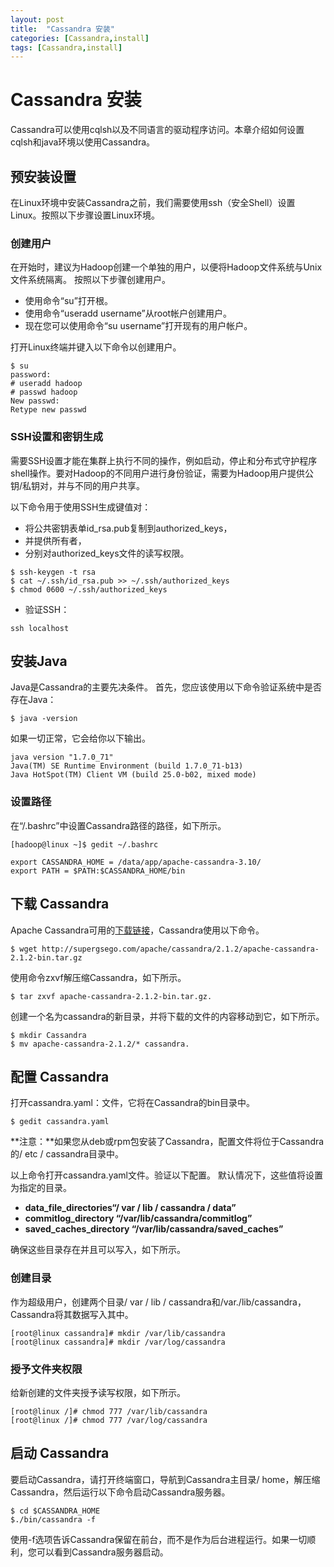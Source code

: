 ```yaml
---
layout: post
title:  "Cassandra 安装"
categories: [Cassandra,install]
tags: [Cassandra,install]
---
```

# Cassandra 安装



Cassandra可以使用cqlsh以及不同语言的驱动程序访问。本章介绍如何设置cqlsh和java环境以使用Cassandra。

## 预安装设置

在Linux环境中安装Cassandra之前，我们需要使用ssh（安全Shell）设置Linux。按照以下步骤设置Linux环境。

### 创建用户

在开始时，建议为Hadoop创建一个单独的用户，以便将Hadoop文件系统与Unix文件系统隔离。 按照以下步骤创建用户。

- 使用命令“su”打开根。
- 使用命令“useradd username”从root帐户创建用户。
- 现在您可以使用命令“su username”打开现有的用户帐户。

打开Linux终端并键入以下命令以创建用户。

```
$ su
password:
# useradd hadoop
# passwd hadoop
New passwd:
Retype new passwd
```

### SSH设置和密钥生成

需要SSH设置才能在集群上执行不同的操作，例如启动，停止和分布式守护程序shell操作。要对Hadoop的不同用户进行身份验证，需要为Hadoop用户提供公钥/私钥对，并与不同的用户共享。

以下命令用于使用SSH生成键值对：

- 将公共密钥表单id_rsa.pub复制到authorized_keys，
- 并提供所有者，
- 分别对authorized_keys文件的读写权限。

```
$ ssh-keygen -t rsa
$ cat ~/.ssh/id_rsa.pub >> ~/.ssh/authorized_keys
$ chmod 0600 ~/.ssh/authorized_keys
```

- 验证SSH：

```
ssh localhost
```

## 安装Java

Java是Cassandra的主要先决条件。 首先，您应该使用以下命令验证系统中是否存在Java：

```
$ java -version
```

如果一切正常，它会给你以下输出。

```
java version "1.7.0_71"
Java(TM) SE Runtime Environment (build 1.7.0_71-b13)
Java HotSpot(TM) Client VM (build 25.0-b02, mixed mode)
```


### 设置路径

在“/.bashrc”中设置Cassandra路径的路径，如下所示。

```
[hadoop@linux ~]$ gedit ~/.bashrc

export CASSANDRA_HOME = /data/app/apache-cassandra-3.10/
export PATH = $PATH:$CASSANDRA_HOME/bin

```

## 下载 Cassandra

Apache Cassandra可用的[下载链接](http://cassandra.apache.org/download/)，Cassandra使用以下命令。

```
$ wget http://supergsego.com/apache/cassandra/2.1.2/apache-cassandra-2.1.2-bin.tar.gz

```

使用命令zxvf解压缩Cassandra，如下所示。

```
$ tar zxvf apache-cassandra-2.1.2-bin.tar.gz.

```

创建一个名为cassandra的新目录，并将下载的文件的内容移动到它，如下所示。

```
$ mkdir Cassandra
$ mv apache-cassandra-2.1.2/* cassandra.

```

## 配置 Cassandra 

打开cassandra.yaml：文件，它将在Cassandra的bin目录中。

```
$ gedit cassandra.yaml

```

**注意：**如果您从deb或rpm包安装了Cassandra，配置文件将位于Cassandra的/ etc / cassandra目录中。

以上命令打开cassandra.yaml文件。验证以下配置。 默认情况下，这些值将设置为指定的目录。

- **data_file_directories“/ var / lib / cassandra / data”**
- **commitlog_directory “/var/lib/cassandra/commitlog”**
- **saved_caches_directory “/var/lib/cassandra/saved_caches”**

确保这些目录存在并且可以写入，如下所示。

### 创建目录

作为超级用户，创建两个目录/ var / lib / cassandra和/var./lib/cassandra，Cassandra将其数据写入其中。

```
[root@linux cassandra]# mkdir /var/lib/cassandra
[root@linux cassandra]# mkdir /var/log/cassandra

```

### 授予文件夹权限

给新创建的文件夹授予读写权限，如下所示。

```
[root@linux /]# chmod 777 /var/lib/cassandra
[root@linux /]# chmod 777 /var/log/cassandra

```

## 启动 Cassandra

要启动Cassandra，请打开终端窗口，导航到Cassandra主目录/ home，解压缩Cassandra，然后运行以下命令启动Cassandra服务器。

```
$ cd $CASSANDRA_HOME
$./bin/cassandra -f 

```

使用-f选项告诉Cassandra保留在前台，而不是作为后台进程运行。如果一切顺利，您可以看到Cassandra服务器启动。

